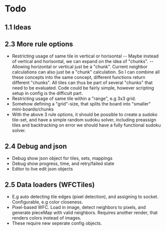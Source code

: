 # Todo

## 1.1 Ideas

## 2.3 More rule options
- Restricting usage of same tile in vertical or horisontal
 -- Maybe instead of vertical and horisontal, we can expand on the idea of "chunks".
 -- Allowing horizontal or vertical just be a "chunk". Current neighbor calculations can also just be a "chunk" calculation. So I can combine all these concepts into the same concept, different functions return different "chunks". All tiles can thus be part of several "chunks" that need to be evaluated. Code could be fairly simple, however scripting setup in config is the difficult part.
- Restricting usage of same tile within a "range", e.g 3x3 grid.
- Somehow defining a "grid"-size, that splits the board into "smaller" mini-boards/chunks
- With the above 3 rule options, it should be possible to create a sudoko tile-set, and have a simple random sudoku solver, including preassign tiles and backtracking on error we should have a fully functional sudoku solver.


## 2.4 Debug and json
- Debug show json object for tiles, sets, mappings
- Debug show progress, time, and retry/failed state
- Editor to live edit json objects

## 2.5 Data loaders (WFCTiles)
- E.g auto detecting tile edges (pixel detection), and assigning to socket. Configurable, e.g color closeness.
- Pixel-based WFC. Load in image, detect neighbors to pixels, and generate pieceMap with valid neighbors. Requires another render, that renders colors instead of images.
- These require new seperate config objects.

